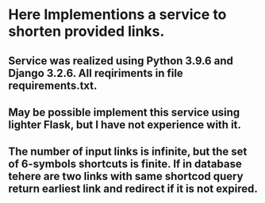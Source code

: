 # Here Implementions a service to shorten provided links.
## Service was realized using Python 3.9.6 and Django 3.2.6. All reqiriments in file requirements.txt.
## May be possible implement this service using lighter Flask, but I have not experience with it.
## The number of input links is infinite, but the set of 6-symbols shortcuts is finite. If in database tehere are two links with same shortcod query return earliest link and redirect if it is not expired. 
